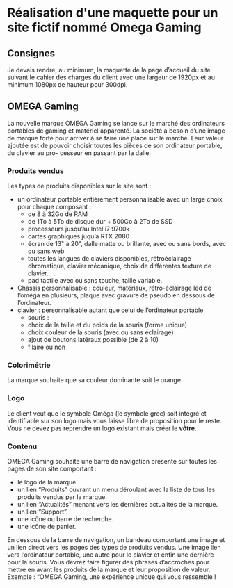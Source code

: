 <h1>Réalisation d'une maquette pour un site fictif nommé Omega Gaming</h1>
<h2>Consignes</h2>
<p>Je devais rendre, au minimum, la maquette de la page d’accueil du site suivant le cahier des charges du
client avec une largeur de 1920px et au minimum 1080px de hauteur pour 300dpi.</p>

<h2>OMEGA Gaming</h2>
<p>La nouvelle marque OMEGA Gaming se lance sur le marché des ordinateurs portables de gaming et matériel
apparenté. La société a besoin d’une image de marque forte pour arriver à se faire une place sur le marché.
Leur valeur ajoutée est de pouvoir choisir toutes les pièces de son ordinateur portable, du clavier au pro-
cesseur en passant par la dalle.</p>
<h3>Produits vendus</h3>
<p>Les types de produits disponibles sur le site sont :</p>
<ul>
  <li> un ordinateur portable entièrement personnalisable avec un large choix pour chaque composant :
    <ul>
      <li> de 8 à 32Go de RAM
      <li> de 1To à 5To de disque dur + 500Go à 2To de SSD
      <li> processeurs jusqu’au Intel i7 9700k
      <li> cartes graphiques juqu’à RTX 2080
      <li> écran de 13" à 20", dalle matte ou brillante, avec ou sans bords, avec ou sans web
      <li> toutes les langues de claviers disponibles, rétroéclairage chromatique, clavier mécanique, choix
      de différentes texture de clavier. . .
      <li> pad tactile avec ou sans touche, taille variable.
    </ul>
  <li> Chassis personnalisable : couleur, matériaux, rétro-éclairage led de l’oméga en plusieurs, plaque
  avec gravure de pseudo en dessous de l’ordinateur.
  <li> clavier : personnalisable autant que celui de l’ordinateur portable
    <ul>
      <li> souris :
      <li> choix de la taille et du poids de la souris (forme unique)
      <li> choix couleur de la souris (avec ou sans éclairage)
      <li> ajout de boutons latéraux possible (de 2 à 10)
      <li> filaire ou non
    </ul>
 </ul>
 <h3>Colorimétrie</h3>
La marque souhaite que sa couleur dominante soit le orange.

<h3>Logo</h3>
Le client veut que le symbole Oméga (le symbole grec) soit intégré et identifiable sur son logo mais vous
laisse libre de proposition pour le reste.
Vous ne devez pas reprendre un logo existant mais créer le <b>vôtre</b>.

<h3>Contenu</h3>
OMEGA Gaming souhaite une barre de navigation présente sur toutes les pages de son site comportant :
<ul>
  <li>le logo de la marque.</li>
  <li>un lien “Produits” ouvrant un menu déroulant avec la liste de tous les produits vendus par la marque.</li>
  <li>un lien “Actualités” menant vers les dernières actualités de la marque.</li>
  <li>un lien “Support”.</li>
  <li>une icône ou barre de recherche.</li>
  <li>une icône de panier.</li>
 </ul>
En dessous de la barre de navigation, un bandeau comportant une image et un lien direct vers les pages
des types de produits vendus. Une image lien vers l’ordinateur portable, une autre pour le clavier et enfin
une dernière pour la souris.
Vous devrez faire figurer des phrases d’accroches pour mettre en avant les produits de la marque et leur
proposition de valeur.<br>
Exemple : “OMEGA Gaming, une expérience unique qui vous ressemble !

